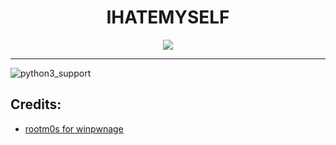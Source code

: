 <div align="center">

# IHATEMYSELF

</div>

<p align="center">
  <img src="https://i.ibb.co/TctMZbX/Screenshot-1.png">
</p>

---
![python3_support](https://img.shields.io/badge/Python-3-blue.svg "Python 3.11")

## Credits:
* [rootm0s for winpwnage](https://github.com/rootm0s/WinPwnage/blob/master/README.md)
